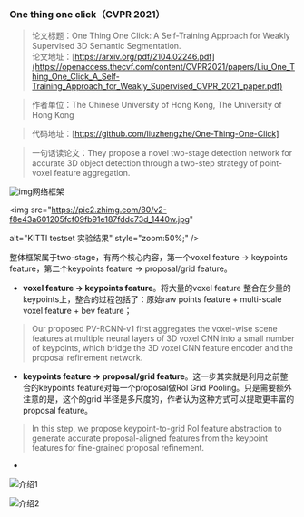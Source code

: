 ### One thing one click（CVPR 2021）

> 论文标题：One Thing One Click: A Self-Training Approach for Weakly Supervised 3D Semantic Segmentation.      
> 论文地址：[https://arxiv.org/pdf/2104.02246.pdf](https://openaccess.thecvf.com/content/CVPR2021/papers/Liu_One_Thing_One_Click_A_Self-Training_Approach_for_Weakly_Supervised_CVPR_2021_paper.pdf)

> 作者单位：The Chinese University of Hong Kong, The University of Hong Kong

> 代码地址：[https://github.com/liuzhengzhe/One-Thing-One-Click]

> 一句话读论文：They propose a novel two-stage detection network for accurate 3D object detection through a two-step strategy of point-voxel feature aggregation.

![img](https://pic3.zhimg.com/80/v2-03fb518bb8a7c8cd5a8b0c5da4c7d496_1440w.jpg)网络框架

<img src="https://pic2.zhimg.com/80/v2-f8e43a601205fcf09fb91e187fddc73d_1440w.jpg"

alt="KITTI testset 实验结果" style="zoom:50%;" />

整体框架属于two-stage，有两个核心内容，第一个voxel feature → keypoints feature，第二个keypoints feature → proposal/grid feature。

- **voxel feature → keypoints feature**。将大量的voxel feature 整合在少量的keypoints上，整合的过程包括了：原始raw points feature + multi-scale voxel feature + bev feature；

> Our proposed PV-RCNN-v1 first aggregates the voxel-wise scene features at multiple neural layers of 3D voxel CNN into a small number of keypoints, which bridge the 3D voxel CNN feature encoder and the proposal refinement network.

- **keypoints feature → proposal/grid feature**。这一步其实就是利用之前整合的keypoints feature对每一个proposal做RoI Grid Pooling。只是需要额外注意的是，这个的grid 半径是多尺度的，作者认为这种方式可以提取更丰富的proposal feature。

> In this step, we propose keypoint-to-grid RoI feature abstraction to generate accurate proposal-aligned features from the keypoint features for fine-grained proposal refinement.





- 

![介绍1](https://s2.loli.net/2022/02/21/tBmdCEiu82ZfLpn.png)

![介绍2](https://s2.loli.net/2022/02/21/fQbsl2rYGk4DLwa.png)
